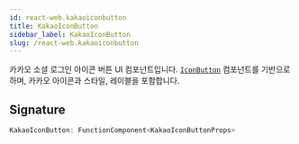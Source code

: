 ```yaml
---
id: react-web.kakaoiconbutton
title: KakaoIconButton
sidebar_label: KakaoIconButton
slug: /react-web.kakaoiconbutton
---
```






카카오 소셜 로그인 아이콘 버튼 UI 컴포넌트입니다. [`IconButton`](./react-web.iconbutton) 컴포넌트를 기반으로 하며, 카카오 아이콘과 스타일, 레이블을 포함합니다.

## Signature

```typescript
KakaoIconButton: FunctionComponent<KakaoIconButtonProps>
```

